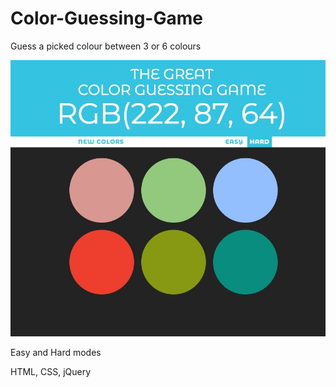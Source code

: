 # Color-Guessing-Game
Guess a picked colour between 3 or 6 colours

![Screenshot](screenshot.jpeg)

Easy and Hard modes

HTML, CSS, jQuery
